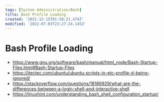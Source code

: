 ```yaml
---
tags: [System Administration/Bash]
title: Bash Profile Loading
created: '2021-12-15T01:58:21.474Z'
modified: '2022-07-03T23:27:24.145Z'
---
```


# Bash Profile Loading

* https://www.gnu.org/software/bash/manual/html_node/Bash-Startup-Files.html#Bash-Startup-Files
* https://itectec.com/ubuntu/ubuntu-scripts-in-etc-profile-d-being-ignored/
* https://stackoverflow.com/questions/18186929/what-are-the-differences-between-a-login-shell-and-interactive-shell
* https://linuxhint.com/understanding_bash_shell_configuration_startup/

